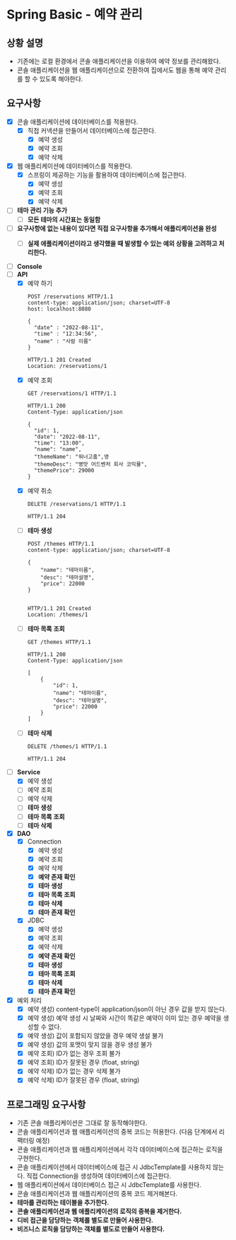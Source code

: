 # Spring Basic - 예약 관리

## 상황 설명

- 기존에는 로컬 환경에서 콘솔 애플리케이션을 이용하여 예약 정보를 관리해왔다.
- 콘솔 애플리케이션을 웹 애플리케이션으로 전환하여 집에서도 웹을 통해 예약 관리를 할 수 있도록 해야한다.

## 요구사항

- [X] 콘솔 애플리케이션에 데이터베이스를 적용한다.
  - [X] 직접 커넥션을 만들어서 데이터베이스에 접근한다.
    - [X] 예약 생성
    - [X] 예약 조회
    - [X] 예약 삭제
- [X] 웹 애플리케이션에 데이터베이스를 적용한다.
  -  [X] 스프링이 제공하는 기능을 활용하여 데이터베이스에 접근한다.
    - [X] 예약 생성
    - [X] 예약 조회
    - [X] 예약 삭제
- [ ] **테마 관리 기능 추가**
  - [ ] **모든 테마의 시간표는 동일함**
- [ ] **요구사항에 없는 내용이 있다면 직접 요구사항을 추가해서 애플리케이션을 완성**
  - [ ] **실제 애플리케이션이라고 생각했을 때 발생할 수 있는 예외 상황을 고려하고 처리한다.**


- [ ] **Console**
- [ ] **API**
  - [X] 예약 하기
    ```
    POST /reservations HTTP/1.1
    content-type: application/json; charset=UTF-8
    host: localhost:8080
      
    {
      "date" : "2022-08-11",
      "time" : "12:34:56",
      "name" : "사람 이름"
    }
    ```
    ```
    HTTP/1.1 201 Created
    Location: /reservations/1
    ```
  - [X] 예약 조회
    ```
    GET /reservations/1 HTTP/1.1
    ```
    ```
    HTTP/1.1 200 
    Content-Type: application/json
      
    {
      "id": 1,
      "date": "2022-08-11",
      "time": "13:00",
      "name": "name",
      "themeName": "워너고홈",영
      "themeDesc": "병맛 어드벤처 회사 코믹물",
      "themePrice": 29000
    }
    ```
  - [X] 예약 취소
    ```
    DELETE /reservations/1 HTTP/1.1
    ```
    ```
    HTTP/1.1 204 
    ```
  - [ ] **테마 생성**
    ```
    POST /themes HTTP/1.1
    content-type: application/json; charset=UTF-8
      
    {
        "name": "테마이름",
        "desc": "테마설명",
        "price": 22000
    }
      
    ```
    ```
    HTTP/1.1 201 Created
    Location: /themes/1
    ```
  - [ ] **테마 목록 조회**
    ```
    GET /themes HTTP/1.1
    ```
    ```
    HTTP/1.1 200 
    Content-Type: application/json
      
    [
        {
            "id": 1,
            "name": "테마이름",
            "desc": "테마설명",
            "price": 22000
        }
    ]
    ```
  - [ ] **테마 삭제**
    ```
    DELETE /themes/1 HTTP/1.1
    ```
    ```
    HTTP/1.1 204 
    ```
- [ ] **Service**
  - [X] 예약 생성
  - [ ] 예약 조회
  - [ ] 예약 삭제
  - [ ] **테마 생성**
  - [ ] **테마 목록 조회**
  - [ ] **테마 삭제**
- [X] **DAO**
  - [X] Connection
    - [X] 예약 생성
    - [X] 예약 조회
    - [X] 예약 삭제
    - [X] **예약 존재 확인**
    - [X] **테마 생성**
    - [X] **테마 목록 조회**
    - [X] **테마 삭제**
    - [X] **테마 존재 확인**
  - [X] JDBC
    - [X] 예약 생성
    - [X] 예약 조회
    - [X] 예약 삭제
    - [X] **예약 존재 확인**
    - [X] **테마 생성**
    - [X] **테마 목록 조회**
    - [X] **테마 삭제**
    - [X] **테마 존재 확인**
- [X] 예외 처리
  - [X] 예약 생성) content-type이 application/json이 아닌 경우 값을 받지 않는다.
  - [X] 예약 생성) 예약 생성 시 날짜와 시간이 똑같은 예약이 이미 있는 경우 예약을 생성할 수 없다.
  - [X] 예약 생성) 값이 포함되지 않았을 경우 예약 생설 불가
  - [X] 예약 생성) 값의 포맷이 맞지 않을 경우 생성 불가
  - [X] 예약 조회) ID가 없는 경우 조회 불가
  - [X] 예약 조회) ID가 잘못된 경우 (float, string)
  - [X] 예약 삭제) ID가 없는 경우 삭제 불가
  - [X] 예약 삭제) ID가 잘못된 경우 (float, string)

## 프로그래밍 요구사항

- 기존 콘솔 애플리케이션은 그대로 잘 동작해야한다.
- 콘솔 애플리케이션과 웹 애플리케이션의 중복 코드는 허용한다. (다음 단계에서 리팩터링 예정)
- 콘솔 애플리케이션과 웹 애플리케이션에서 각각 데이터베이스에 접근하는 로직을 구현한다.
- 콘솔 애플리케이션에서 데이터베이스에 접근 시 JdbcTemplate를 사용하지 않는다. 직접 Connection을 생성하여 데이터베이스에 접근한다.
- 웹 애플리케이션에서 데이터베이스 접근 시 JdbcTemplate를 사용한다.
- 콘솔 애플리케이션과 웹 애플리케이션의 중복 코드 제거해본다.
- **테마를 관리하는 테이블을 추가한다.**
- **콘솔 애플리케이션과 웹 애플리케이션의 로직의 중복을 제거한다.**
- **디비 접근을 담당하는 객체를 별도로 만들어 사용한다.**
- **비즈니스 로직을 담당하는 객체를 별도로 만들어 사용한다.**
